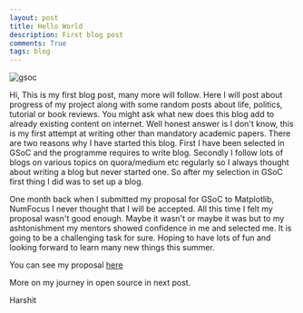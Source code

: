 ```yaml
---
layout: post
title: Hello World
description: First blog post
comments: True
tags: blog 
---
```


![gsoc](http://i.imgur.com/MkQZ9Ck.jpg)

Hi,
This is my first blog post, many more will follow. Here I will post about progress of my project along with some random posts about life,
politics, tutorial or book reviews. You might ask what new does this blog add to already existing content on internet. Well honest answer
is I don't know, this is my first attempt at writing other than mandatory academic papers. There are two reasons why I have started this
blog. First I have been selected in GSoC and the programme requires to write blog. Secondly I follow lots of blogs on various topics on
quora/medium etc regularly so I always thought about writing a blog but never started one. So after my selection in GSoC first thing I
did was to set up a blog.

One month back when I submitted my proposal for GSoC to Matplotlib, NumFocus I never thought that I will be accepted. All this time I
felt my proposal wasn't good enough. Maybe it wasn't or maybe it was but to my ashtonishment my mentors showed confidence in me and
selected me. It is going to be a challenging task for sure. Hoping to have lots of fun and looking forward to learn many new things this
summer.

You can see my proposal [here](https://github.com/patniharshit/patniharshit.github.io/blob/master/patni-harshit.pdf)

More on my journey in open source in next post.

Harshit
